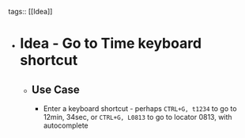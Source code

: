 tags:: [[Idea]]

- # Idea - Go to Time keyboard shortcut
	- ## Use Case
		- Enter a keyboard shortcut - perhaps `CTRL+G, t1234` to go to 12min, 34sec, or `CTRL+G, L0813` to go to locator 0813, with autocomplete